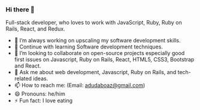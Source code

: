 ### Hi there 👋

Full-stack developer, who loves to work with JavaScript, Ruby, Ruby on Rails, React, and Redux.

- 🔭 I’m always working on upscaling my software development skills.
- 🌱 Continue with learning Software development techniques.
- 👯 I’m looking to collaborate on open-source projects especially good first issues on Javascript, Ruby on Rails, React, HTML5, CSS3, Bootstrap and React.
- 💬 Ask me about web development, Javascript, Ruby on Rails, and tech-related ideas.
- 📫 How to reach me: (Email: adudaboaz@gmail.com) 
- 😄 Pronouns: he/him
- ⚡ Fun fact: I love eating

